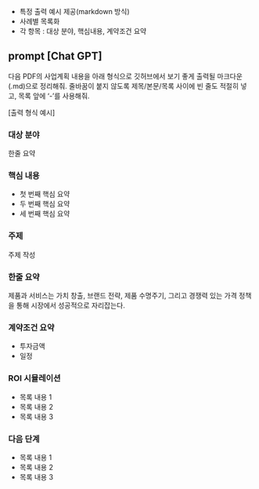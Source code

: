- 특정 출력 예시 제공(markdown 방식)
- 사례별 목록화
- 각 항목 : 대상 분야, 핵심내용, 계약조건 요약

## prompt [Chat GPT]
다음 PDF의 사업계획 내용을 아래 형식으로 깃허브에서 보기 좋게 출력될 마크다운(.md)으로 정리해줘.
줄바꿈이 붙지 않도록 제목/본문/목록 사이에 빈 줄도 적절히 넣고, 목록 앞에 ‘-’를 사용해줘.

[출력 형식 예시]

### 대상 분야
한줄 요약

### 핵심 내용
- 첫 번째 핵심 요약
- 두 번째 핵심 요약
- 세 번째 핵심 요약

### 주제
주제 작성

### 한줄 요약

제품과 서비스는 가치 창출, 브랜드 전략, 제품 수명주기, 그리고 경쟁력 있는 가격 정책을 통해 시장에서 성공적으로 자리잡는다.

### 계약조건 요약
- 투자금액
- 일정

### ROI 시뮬레이션
- 목록 내용 1
- 목록 내용 2
- 목록 내용 3

### 다음 단계
- 목록 내용 1
- 목록 내용 2
- 목록 내용 3